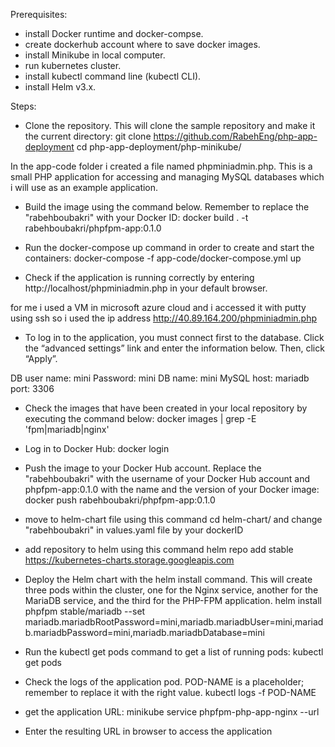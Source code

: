 Prerequisites:
- install Docker runtime and docker-compse.
- create dockerhub account where to save docker images.
- install Minikube in local computer.
- run kubernetes cluster.
- install kubectl command line (kubectl CLI).
- install Helm v3.x.


Steps:
* Clone the repository. This will clone the sample repository and make it the current directory:
   git clone https://github.com/RabehEng/php-app-deployment
   cd php-app-deployment/php-minikube/
   
In the app-code folder i created a file named phpminiadmin.php. This is a small PHP application for accessing and managing MySQL databases which i will use as an example application.
   
* Build the image using the command below. Remember to replace the "rabehboubakri"  with your Docker ID:
    docker build . -t  rabehboubakri/phpfpm-app:0.1.0

* Run the docker-compose up command in order to create and start the containers:
    docker-compose -f app-code/docker-compose.yml up
   
* Check if the application is running correctly by entering http://localhost/phpminiadmin.php in your default browser.

for me i used a VM in microsoft azure cloud and i accessed it with putty using ssh so i used the ip address  http://40.89.164.200/phpminiadmin.php

* To log in to the application, you must connect first to the database. Click the “advanced settings” link and enter the information below. Then, click “Apply”.

DB user name: mini
Password: mini
DB name: mini
MySQL host: mariadb
port: 3306

* Check the images that have been created in your local repository by executing the command below:
     docker images | grep -E 'fpm|mariadb|nginx'

* Log in to Docker Hub:
   docker login
	 
* Push the image to your Docker Hub account. Replace the "rabehboubakri" with the username of your Docker Hub account and phpfpm-app:0.1.0 with the name and the version of your Docker image:
      docker push rabehboubakri/phpfpm-app:0.1.0
			
* move to helm-chart file using this command
cd helm-chart/
and change "rabehboubakri" in values.yaml file by your dockerID

* add repository to helm using this command 
    helm repo add stable https://kubernetes-charts.storage.googleapis.com
		
* Deploy the Helm chart with the helm install command. This will create three pods within the cluster, one for the Nginx service, another for the MariaDB service, and the third for the PHP-FPM application.
                                                                                                helm install phpfpm stable/mariadb  --set mariadb.mariadbRootPassword=mini,mariadb.mariadbUser=mini,mariadb.mariadbPassword=mini,mariadb.mariadbDatabase=mini
		 
* Run the kubectl get pods command to get a list of running pods:
                  kubectl get pods
		 
* Check the logs of the application pod. POD-NAME is a placeholder; remember to replace it with the right value.
                  kubectl logs -f POD-NAME
* get the application URL:
                               minikube service phpfpm-php-app-nginx --url
                               
* Enter the resulting URL in browser to access the application
